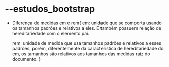# --estudos_bootstrap

- Diferença de medidas em e rem{
    em: unidade que se comporta usando os tamanhos padrões e relativos a eles. E também possuem relação de hereditariedade com o elemento pai.

    rem: unidade de medida que usa tamanhos padrões e relativos a esses padrões, porém, diferentemente da caracteristica de hereditariedade do em, os tamanhos são relativos aos tamanhos das medidas raiz do documento.
}



